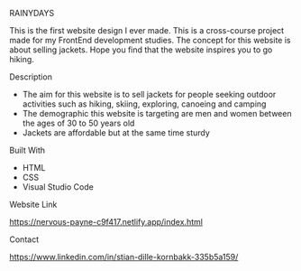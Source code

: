 RAINYDAYS

This is the first website design I ever made. This is a cross-course project made for my FrontEnd development studies. The concept for this website is about selling jackets. Hope you find that the website inspires you to go hiking.


Description

- The aim for this website is to sell jackets for people seeking outdoor activities such as hiking, skiing, exploring, canoeing and camping
- The demographic this website is targeting are men and women between the ages of 30 to 50 years old
- Jackets are affordable but at the same time sturdy


Built With

- HTML
- CSS
- Visual Studio Code


Website Link

https://nervous-payne-c9f417.netlify.app/index.html


Contact

https://www.linkedin.com/in/stian-dille-kornbakk-335b5a159/